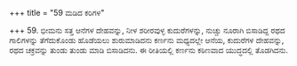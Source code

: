 +++
title = "59 ಮಡಿದ ಕರಿಗಳ"

+++
59. ಭೀಮನು ಸತ್ತ ಆನೆಗಳ ದೇಹವನ್ನು, ನೀಳ ಶರೀರವುಳ್ಳ ಕುದುರೆಗಳನ್ನು, ನುಚ್ಚು ನೂರಾಗಿ ಬಿಸಾಡಿದ್ದ ರಥದ ಗಾಲಿಗಳನ್ನು ತೆಗೆದುಕೊಂಡು ಹೊಡೆಯಲು ಶುರುಮಾಡಿದನು ಕರ್ಣನು ಮಧ್ಯದಲ್ಲೇ ಆನೆಯ, ಕುದುರೆಗಳ ದೇಹವನ್ನು, ರಥದ ಚಕ್ರವನ್ನು ತುಂಡು ತುಂಡು ಮಾಡಿ ಬಿಸಾಡಿದನು. ಈ ರೀತಿಯಲ್ಲಿ ಕರ್ಣನು ಕಠಿಣವಾದ ಯುದ್ಧದಲ್ಲಿ ತೊಡಗಿದನು.